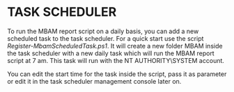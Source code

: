 # TASK SCHEDULER #

To run the MBAM report script on a daily basis, you can add a new scheduled task to the task scheduler. 
For a quick start use the script *Register-MbamScheduledTask.ps1*. It will create a new folder MBAM inside the task 
scheduler with a new daily task which will run the MBAM report script at 7 am.
This task will run with the NT AUTHORITY\SYSTEM account.

You can edit the start time for the task inside the script, pass it as parameter or edit it in the task scheduler management console later on.
